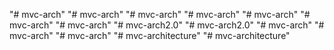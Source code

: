 "# mvc-arch" 
"# mvc-arch" 
"# mvc-arch" 
"# mvc-arch" 
"# mvc-arch" 
"# mvc-arch" 
"# mvc-arch" 
"# mvc-arch2.0" 
"# mvc-arch2.0" 
"# mvc-arch" 
"# mvc-arch" 
"# mvc-arch" 
"# mvc-architecture" 
"# mvc-architecture" 
